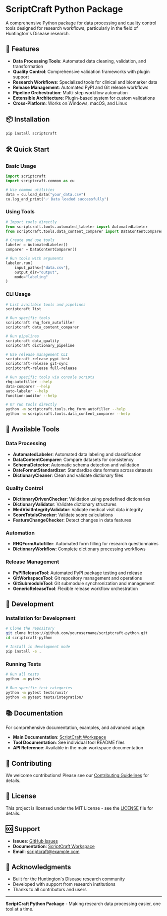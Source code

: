 # ScriptCraft Python Package

A comprehensive Python package for data processing and quality control tools designed for research workflows, particularly in the field of Huntington's Disease research.

## 🚀 Features

- **Data Processing Tools**: Automated data cleaning, validation, and transformation
- **Quality Control**: Comprehensive validation frameworks with plugin support
- **Research Workflows**: Specialized tools for clinical and biomarker data
- **Release Management**: Automated PyPI and Git release workflows
- **Pipeline Orchestration**: Multi-step workflow automation
- **Extensible Architecture**: Plugin-based system for custom validations
- **Cross-Platform**: Works on Windows, macOS, and Linux

## 📦 Installation

```bash
pip install scriptcraft
```

## 🛠️ Quick Start

### Basic Usage

```python
import scriptcraft
import scriptcraft.common as cu

# Use common utilities
data = cu.load_data("your_data.csv")
cu.log_and_print("✅ Data loaded successfully")
```

### Using Tools

```python
# Import tools directly
from scriptcraft.tools.automated_labeler import AutomatedLabeler
from scriptcraft.tools.data_content_comparer import DataContentComparer

# Create and use tools
labeler = AutomatedLabeler()
comparer = DataContentComparer()

# Run tools with arguments
labeler.run(
    input_paths=["data.csv"],
    output_dir="output",
    mode="labeling"
)
```

### CLI Usage

```bash
# List available tools and pipelines
scriptcraft list

# Run specific tools
scriptcraft rhq_form_autofiller
scriptcraft data_content_comparer

# Run pipelines
scriptcraft data_quality
scriptcraft dictionary_pipeline

# Use release management CLI
scriptcraft-release pypi-test
scriptcraft-release git-sync
scriptcraft-release full-release

# Run specific tools via console scripts
rhq-autofiller --help
data-comparer --help
auto-labeler --help
function-auditor --help

# Or run tools directly
python -m scriptcraft.tools.rhq_form_autofiller --help
python -m scriptcraft.tools.data_content_comparer --help
```

## 🧰 Available Tools

### Data Processing
- **AutomatedLabeler**: Automated data labeling and classification
- **DataContentComparer**: Compare datasets for consistency
- **SchemaDetector**: Automatic schema detection and validation
- **DateFormatStandardizer**: Standardize date formats across datasets
- **DictionaryCleaner**: Clean and validate dictionary files

### Quality Control
- **DictionaryDrivenChecker**: Validation using predefined dictionaries
- **DictionaryValidator**: Validate dictionary structures
- **MedVisitIntegrityValidator**: Validate medical visit data integrity
- **ScoreTotalsChecker**: Validate score calculations
- **FeatureChangeChecker**: Detect changes in data features

### Automation
- **RHQFormAutofiller**: Automated form filling for research questionnaires
- **DictionaryWorkflow**: Complete dictionary processing workflows

### Release Management
- **PyPIReleaseTool**: Automated PyPI package testing and release
- **GitWorkspaceTool**: Git repository management and operations
- **GitSubmoduleTool**: Git submodule synchronization and management
- **GenericReleaseTool**: Flexible release workflow orchestration

## 🔧 Development

### Installation for Development

```bash
# Clone the repository
git clone https://github.com/yourusername/scriptcraft-python.git
cd scriptcraft-python

# Install in development mode
pip install -e .
```

### Running Tests

```bash
# Run all tests
python -m pytest

# Run specific test categories
python -m pytest tests/unit/
python -m pytest tests/integration/
```

## 📚 Documentation

For comprehensive documentation, examples, and advanced usage:

- **Main Documentation**: [ScriptCraft Workspace](https://github.com/yourusername/ScriptCraft-Workspace)
- **Tool Documentation**: See individual tool README files
- **API Reference**: Available in the main workspace documentation

## 🤝 Contributing

We welcome contributions! Please see our [Contributing Guidelines](https://github.com/yourusername/ScriptCraft-Workspace/blob/main/CONTRIBUTING.md) for details.

## 📄 License

This project is licensed under the MIT License - see the [LICENSE](LICENSE) file for details.

## 🆘 Support

- **Issues**: [GitHub Issues](https://github.com/yourusername/scriptcraft-python/issues)
- **Documentation**: [ScriptCraft Workspace](https://github.com/yourusername/ScriptCraft-Workspace)
- **Email**: scriptcraft@example.com

## 🙏 Acknowledgments

- Built for the Huntington's Disease research community
- Developed with support from research institutions
- Thanks to all contributors and users

---

**ScriptCraft Python Package** - Making research data processing easier, one tool at a time. 